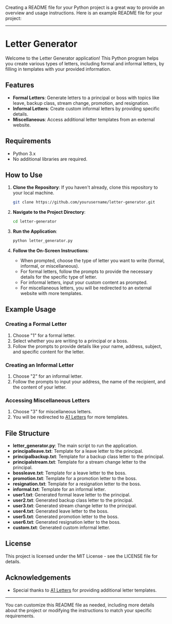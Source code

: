 Creating a README file for your Python project is a great way to provide an overview and usage instructions. Here is an example README file for your project:

---

# Letter Generator

Welcome to the Letter Generator application! This Python program helps you create various types of letters, including formal and informal letters, by filling in templates with your provided information.

## Features

- **Formal Letters**: Generate letters to a principal or boss with topics like leave, backup class, stream change, promotion, and resignation.
- **Informal Letters**: Create custom informal letters by providing specific details.
- **Miscellaneous**: Access additional letter templates from an external website.

## Requirements

- Python 3.x
- No additional libraries are required.

## How to Use

1. **Clone the Repository**: If you haven't already, clone this repository to your local machine.
   ```sh
   git clone https://github.com/yourusername/letter-generator.git
   ```

2. **Navigate to the Project Directory**:
   ```sh
   cd letter-generator
   ```

3. **Run the Application**:
   ```sh
   python letter_generator.py
   ```

4. **Follow the On-Screen Instructions**:
   - When prompted, choose the type of letter you want to write (formal, informal, or miscellaneous).
   - For formal letters, follow the prompts to provide the necessary details for the specific type of letter.
   - For informal letters, input your custom content as prompted.
   - For miscellaneous letters, you will be redirected to an external website with more templates.

## Example Usage

### Creating a Formal Letter

1. Choose "1" for a formal letter.
2. Select whether you are writing to a principal or a boss.
3. Follow the prompts to provide details like your name, address, subject, and specific content for the letter.

### Creating an Informal Letter

1. Choose "2" for an informal letter.
2. Follow the prompts to input your address, the name of the recipient, and the content of your letter.

### Accessing Miscellaneous Letters

1. Choose "3" for miscellaneous letters.
2. You will be redirected to [A1 Letters](https://www.a1letters.com/) for more templates.

## File Structure

- **letter_generator.py**: The main script to run the application.
- **principalleave.txt**: Template for a leave letter to the principal.
- **principalbackup.txt**: Template for a backup class letter to the principal.
- **principalstream.txt**: Template for a stream change letter to the principal.
- **bossleave.txt**: Template for a leave letter to the boss.
- **promotion.txt**: Template for a promotion letter to the boss.
- **resignation.txt**: Template for a resignation letter to the boss.
- **informal.txt**: Template for an informal letter.
- **user1.txt**: Generated formal leave letter to the principal.
- **user2.txt**: Generated backup class letter to the principal.
- **user3.txt**: Generated stream change letter to the principal.
- **user4.txt**: Generated leave letter to the boss.
- **user5.txt**: Generated promotion letter to the boss.
- **user6.txt**: Generated resignation letter to the boss.
- **custom.txt**: Generated custom informal letter.

## License

This project is licensed under the MIT License - see the LICENSE file for details.

## Acknowledgements

- Special thanks to [A1 Letters](https://www.a1letters.com/) for providing additional letter templates.

---

You can customize this README file as needed, including more details about the project or modifying the instructions to match your specific requirements.
